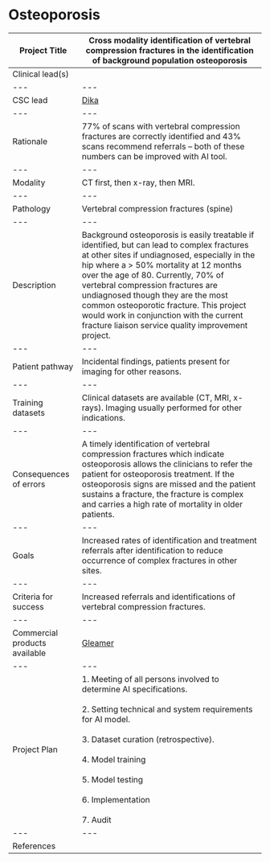 # **Osteoporosis**

| Project Title | Cross modality identification of vertebral compression fractures in the identification of background population osteoporosis |
| --- | --- |
| Clinical lead(s) |  |
| --- | --- |
| CSC lead | [Dika](/team/dika.md) |
| --- | --- |
| Rationale | 77% of scans with vertebral compression fractures are correctly identified and 43% scans recommend referrals – both of these numbers can be improved with AI tool. |
| --- | --- |
| Modality | CT first, then x-ray, then MRI. |
| --- | --- |
| Pathology | Vertebral compression fractures (spine) |
| --- | --- |
| Description | Background osteoporosis is easily treatable if identified, but can lead to complex fractures at other sites if undiagnosed, especially in the hip where a > 50% mortality at 12 months over the age of 80. Currently, 70% of vertebral compression fractures are undiagnosed though they are the most common osteoporotic fracture. This project would work in conjunction with the current fracture liaison service quality improvement project. |
| --- | --- |
| Patient pathway | Incidental findings, patients present for imaging for other reasons. |
| --- | --- |
| Training datasets | Clinical datasets are available (CT, MRI, x-rays). Imaging usually performed for other indications. |
| --- | --- |
| Consequences of errors | A timely identification of vertebral compression fractures which indicate osteoporosis allows the clinicians to refer the patient for osteoporosis treatment. If the osteoporosis signs are missed and the patient sustains a fracture, the fracture is complex and carries a high rate of mortality in older patients. |
| --- | --- |
| Goals | Increased rates of identification and treatment referrals after identification to reduce occurrence of complex fractures in other sites. |
| --- | --- |
| Criteria for success | Increased referrals and identifications of vertebral compression fractures. |
| --- | --- |
| Commercial products available | <a href="http://www.gleamer.ai/"> Gleamer </a> |
| --- | --- |
| Project Plan | 1.	Meeting of all persons involved to determine AI specifications. <br><br> 2.	Setting technical and system requirements for AI model. <br> <br> 3. Dataset curation (retrospective). <br><br> 4.	Model training<br><br>5.	Model testing <br><br>6.	Implementation <br><br>7. Audit|
| --- | --- |
| References |  |